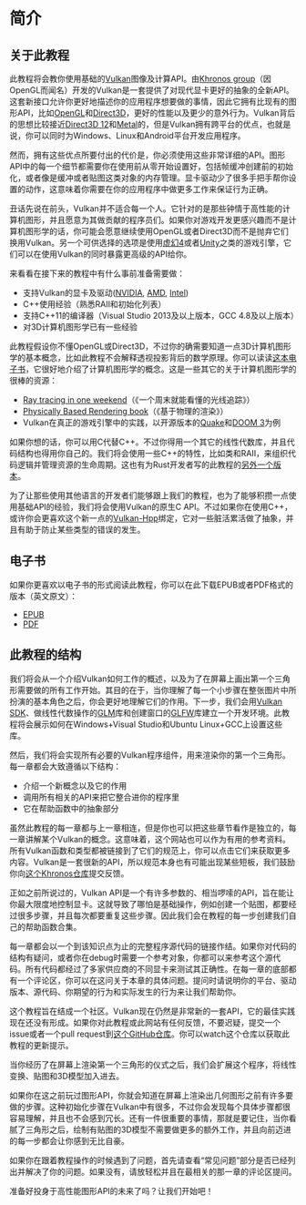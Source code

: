 # 简介

## 关于此教程

此教程将会教你使用基础的[Vulkan](https://www.khronos.org/vulkan/)图像及计算API。由[Khronos group](https://www.khronos.org/)（因OpenGL而闻名）开发的Vulkan是一套提供了对现代显卡更好的抽象的全新API。这套新接口允许你更好地描述你的应用程序想要做的事情，因此它拥有比现有的图形API，比如[OpenGL](https://zh.wikipedia.org/wiki/OpenGL)和[Direct3D](https://zh.wikipedia.org/wiki/Direct3D)，更好的性能以及更少的意外行为。Vulkan背后的思想比较接近[Direct3D 12](https://zh.wikipedia.org/wiki/Direct3D#Direct3D_12)和[Metal](https://zh.wikipedia.org/wiki/Metal_(API))的，但是Vulkan拥有跨平台的优点，也就是说，你可以同时为Windows、Linux和Android平台开发应用程序。

然而，拥有这些优点所要付出的代价是，你必须使用这些非常详细的API。图形API中的每一个细节都需要你在使用前从零开始设置好，包括帧缓冲创建前的初始化，或者像是缓冲或者贴图这类对象的内存管理。显卡驱动少了很多手把手帮你设置的动作，这意味着你需要在你的应用程序中做更多工作来保证行为正确。

丑话先说在前头，Vulkan并不适合每一个人。它针对的是那些钟情于高性能的计算机图形，并且愿意为其做贡献的程序员们。如果你对游戏开发更感兴趣而不是计算机图形学的话，你可能会愿意继续使用OpenGL或者Direct3D而不是抛弃它们换用Vulkan。另一个可供选择的选项是使用[虚幻4](https://zh.wikipedia.org/wiki/%E8%99%9A%E5%B9%BB%E5%BC%95%E6%93%8E#%E8%99%9A%E5%B9%BB%E5%BC%95%E6%93%8E4)或者[Unity](https://zh.wikipedia.org/wiki/Unity_(%E6%B8%B8%E6%88%8F%E5%BC%95%E6%93%8E))之类的游戏引擎，它们可以在使用Vulkan的同时暴露更高级的API给你。

来看看在接下来的教程中有什么事前准备需要做：
* 支持Vulkan的显卡及驱动([NVIDIA](https://developer.nvidia.com/vulkan-driver), [AMD](http://www.amd.com/en-us/innovations/software-technologies/technologies-gaming/vulkan), [Intel](https://software.intel.com/en-us/blogs/2016/03/14/new-intel-vulkan-beta-1540204404-graphics-driver-for-windows-78110-1540))
* C++使用经验（熟悉RAII和初始化列表）
* 支持C++11的编译器（Visual Studio 2013及以上版本，GCC 4.8及以上版本）
* 对3D计算机图形学已有一些经验

此教程假设你不懂OpenGL或Direct3D，不过你的确需要知道一点3D计算机图形学的基本概念，比如此教程不会解释透视投影背后的数学原理。你可以读读[这本电子书](https://paroj.github.io/gltut/)，它很好地介绍了计算机图形学的概念。这是一些其它的关于计算机图形学的很棒的资源：
* [Ray tracing in one weekend](https://github.com/petershirley/raytracinginoneweekend)（《一个周末就能看懂的光线追踪》）
* [Physically Based Rendering book](http://www.pbr-book.org/)（《基于物理的渲染》）
* Vulkan在真正的游戏引擎中的实践，以开源版本的[Quake](https://github.com/Novum/vkQuake)和[DOOM 3](https://github.com/DustinHLand/vkDOOM3)为例

如果你想的话，你可以用C代替C++。不过你得用一个其它的线性代数库，并且代码结构也得用你自己的。我们将会使用一些C++的特性，比如类和RAII，来组织代码逻辑并管理资源的生命周期。这也有为Rust开发者写的此教程的[另外一个版本](https://github.com/bwasty/vulkan-tutorial-rs)。

为了让那些使用其他语言的开发者们能够跟上我们的教程，也为了能够积攒一点使用基础API的经验，我们将会使用Vulkan的原生C API。不过如果你在使用C++，或许你会更喜欢这个新一点的[Vulkan-Hpp](https://github.com/KhronosGroup/Vulkan-Hpp)绑定，它对一些脏活累活做了抽象，并且有助于防止某些类型的错误的发生。

## 电子书
如果你更喜欢以电子书的形式阅读此教程，你可以在此下载EPUB或者PDF格式的版本（英文原文）：
* [EPUB](https://raw.githubusercontent.com/Overv/VulkanTutorial/master/ebook/Vulkan%20Tutorial.epub)
* [PDF](https://raw.githubusercontent.com/Overv/VulkanTutorial/master/ebook/Vulkan%20Tutorial.pdf)

## 此教程的结构

我们将会从一个介绍Vulkan如何工作的概述，以及为了在屏幕上画出第一个三角形需要做的所有工作开始。其目的在于，当你理解了每一个小步骤在整张图片中所扮演的基本角色之后，你会更好地理解它们的作用。下一步，我们会用[Vulkan SDK](https://lunarg.com/vulkan-sdk/)、做线性代数操作的[GLM](http://glm.g-truc.net/)库和创建窗口的[GLFW](http://www.glfw.org/)库建立一个开发环境。此教程将会展示如何在Windows+Visual Studio和Ubuntu Linux+GCC上设置这些库。

然后，我们将会实现所有必要的Vulkan程序组件，用来渲染你的第一个三角形。每一章都会大致遵循以下结构：
* 介绍一个新概念以及它的作用
* 调用所有相关的API来把它整合进你的程序里
* 它在帮助函数中的抽象部分

虽然此教程的每一章都与上一章相连，但是你也可以把这些章节看作是独立的，每一章讲解某个Vulkan的概念。这意味着，这个网站也可以作为有用的参考资料。所有Vulkan函数和类型都被链接到了它们的规范上，你可以点击它们来获取更多内容。Vulkan是一套很新的API，所以规范本身也有可能出现某些短板，我们鼓励你向[这个Khronos仓库](https://github.com/KhronosGroup/Vulkan-Docs)提交反馈。

正如之前所说过的，Vulkan API是一个有许多参数的、相当啰嗦的API，旨在能让你最大限度地控制显卡。这就导致了哪怕是基础操作，例如创建一个贴图，都要经过很多步骤，并且每次都要重复这些步骤。因此我们会在教程的每一步创建我们自己的帮助函数合集。

每一章都会以一个到该知识点为止的完整程序源代码的链接作结。如果你对代码的结构有疑问，或者你在debug时需要一个参考对象，你都可以来参考这个源代码。所有代码都经过了多家供应商的不同显卡来测试其正确性。在每一章的底部都有一个评论区，你可以在这问关于本章的具体问题。提问时请说明你的平台、驱动版本、源代码、你期望的行为和实际发生的行为来让我们帮助你。

这个教程旨在结成一个社区。Vulkan现在仍然是非常新的一套API，它的最佳实践现在还没有形成。如果你对此教程或此网站有任何反馈，不要迟疑，提交一个issue或者一个pull request到[这个GitHub仓库](https://github.com/Overv/VulkanTutorial)。你可以watch这个仓库以获取此教程的更新提示。

当你经历了在屏幕上渲染第一个三角形的仪式之后，我们会扩展这个程序，将线性变换、贴图和3D模型加入进去。

如果你在这之前玩过图形API，你就会知道在屏幕上渲染出几何图形之前有许多要做的步骤。这种初始化步骤在Vulkan中有很多，不过你会发现每个具体步骤都很容易理解，并且也不会感到冗长。还有一件很重要的事情，那就是要记住，当你看腻了三角形之后，绘制有贴图的3D模型不需要做更多的额外工作，并且向前迈进的每一步都会让你感到无比自豪。

如果你在跟着教程操作的时候遇到了问题，首先请查看“常见问题”部分是否已经列出并解决了你的问题。如果没有，请放轻松并且在最相关的那一章的评论区提问。

准备好投身于高性能图形API的未来了吗？让我们开始吧！